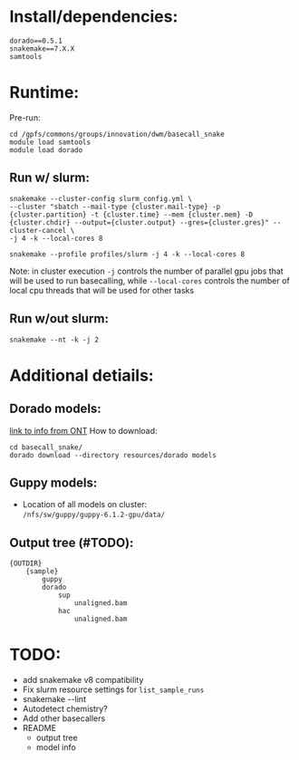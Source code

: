 
# Install/dependencies:
```
dorado==0.5.1
snakemake==7.X.X
samtools
```

# Runtime:
Pre-run:
```
cd /gpfs/commons/groups/innovation/dwm/basecall_snake
module load samtools
module load dorado
```
<!-- module load guppy/6.1.2-gpu
module load cuda/11.3.1 -->

## Run w/ slurm:
```
snakemake --cluster-config slurm_config.yml \
--cluster "sbatch --mail-type {cluster.mail-type} -p {cluster.partition} -t {cluster.time} --mem {cluster.mem} -D {cluster.chdir} --output={cluster.output} --gres={cluster.gres}" --cluster-cancel \
-j 4 -k --local-cores 8
```

```
snakemake --profile profiles/slurm -j 4 -k --local-cores 8
```

Note: in cluster execution `-j` controls the number of parallel gpu jobs that will be used to run basecalling, while `--local-cores` controls the number of local cpu threads that will be used for other tasks

## Run w/out slurm:
```
snakemake --nt -k -j 2
```

# Additional detiails:
## Dorado models:
[link to info from ONT](TODO)
How to download:
```
cd basecall_snake/
dorado download --directory resources/dorado models
```

## Guppy models:
- Location of all models on cluster:  
    `/nfs/sw/guppy/guppy-6.1.2-gpu/data/`

## Output tree (#TODO):
```
{OUTDIR}
    {sample}
        guppy
        dorado
            sup
                unaligned.bam
            hac
                unaligned.bam
```

# TODO:
- add snakemake v8 compatibility
- Fix slurm resource settings for `list_sample_runs`
- snakemake --lint
- Autodetect chemistry?
- Add other basecallers
- README
  - output tree
  - model info